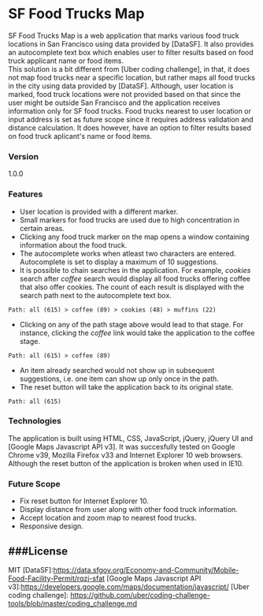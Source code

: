 # SF Food Trucks Map
SF Food Trucks Map is a web application that marks various food truck locations in San Francisco using data provided by [DataSF]. It also provides an autocomplete text box which enables user to filter results based on food truck applicant name or food items.<br>
This solution is a bit different from [Uber coding challenge], in that, it does not map food trucks near a specific location, but rather maps all food trucks in the city using data provided by [DataSF]. Although, user location is marked, food truck locations were not provided based on that since the user might be outside San Francisco and the application receives information only for SF food trucks. Food trucks nearest to user location or input address is set as future scope since it requires address validation and distance calculation. It does however, have an option to filter results based on food truck aplicant's name or food items.  
### Version
1.0.0
### Features
- User location is provided with a different marker.
- Small markers for food trucks are used due to high concentration in certain areas.
- Clicking any food truck marker on the map opens a window containing information about the food truck.
- The autocomplete works when atleast two characters are entered. Autocomplete is set to display a maximum of 10 suggestions.
- It is possible to chain searches in the application. For example, *cookies* search after *coffee* search would display all food trucks offering coffee that also offer cookies. The count of each result is displayed with the search path next to the autocomplete text box.
```
Path: all (615) > coffee (89) > cookies (48) > muffins (22)
```
- Clicking on any of the path stage above would lead to that stage. For instance, clicking the *coffee* link would take the application to the coffee stage.
```
Path: all (615) > coffee (89)
```
- An item already searched would not show up in subsequent suggestions, i.e. one item can show up only once in the path.
- The reset button will take the application back to its original state.
```
Path: all (615)
```
### Technologies
The application is built using HTML, CSS, JavaScript, jQuery, jQuery UI and [Google Maps Javascript API v3]. It was succesfully tested on Google Chrome v39, Mozilla Firefox v33 and Internet Explorer 10 web browsers. Although the reset button of the application is broken when used in IE10.   
### Future Scope
 - Fix reset button for Internet Explorer 10.
 - Display distance from user along with other food truck information.
 - Accept location and zoom map to nearest food trucks.
 - Responsive design.

###License
----
MIT
[DataSF]:https://data.sfgov.org/Economy-and-Community/Mobile-Food-Facility-Permit/rqzj-sfat
[Google Maps Javascript API v3]:https://developers.google.com/maps/documentation/javascript/
[Uber coding challenge]: https://github.com/uber/coding-challenge-tools/blob/master/coding_challenge.md
